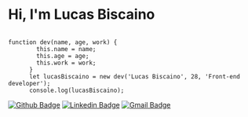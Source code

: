 # Hi, I'm Lucas Biscaino

```

function dev(name, age, work) {
        this.name = name;
        this.age = age;
        this.work = work;
      }
      let lucasBiscaino = new dev('Lucas Biscaino', 28, 'Front-end developer');
      console.log(lucasBiscaino);
```
</pre>

[![Github Badge](https://img.shields.io/badge/-Github-000?style=flat-square&logo=Github&logoColor=white&link=https://github.com/lbiscaino)](https://github.com/lbiscaino)
[![Linkedin Badge](https://img.shields.io/badge/-LinkedIn-blue?style=flat-square&logo=Linkedin&logoColor=white&link=https://www.linkedin.com/in/lucas-bisacino-alves-72145170/)](https://www.linkedin.com/in/lucas-bisacino-alves-72145170/)
[![Gmail Badge](https://img.shields.io/badge/-Gamil-red?style=flat-square&logo=Gmail&logoColor=white&link=luvasbiscaino@gmail.com)](lucasbiscaino@gmail.com)

